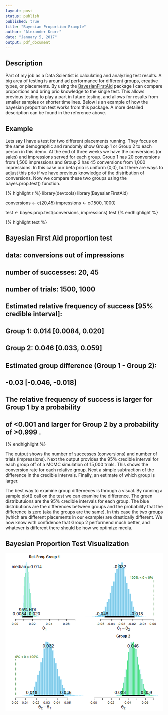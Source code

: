 ```yaml
---
layout: post
status: publish
published: true
title: "Bayesian Proportion Example"
author: "Alexander Knorr"
date: "January 5, 2017"
output: pdf_document
---
```

 
## Description 
Part of my job as a Data Scientist is calculating and analyzing test results. A big area of testing is around ad performance for different groups, creative types, or placements. By using the [BayesianFirstAid]("https://github.com/rasmusab/bayesian_first_aid") package I can compare proportions and bring prio knowledge to the single test. This allows previous testing to play a part in future testing, and allows for results from smaller samples or shorter timelines. Below is an example of how the bayesian proportion test works from this package. A more detailed description can be found in the reference above. 
 
## Example
 
Lets say I have a test for two different placements running. They focus on the same demographic and randomly show Group 1 or Group 2 to each person in this demo. At the end of three weeks we have the conversions (or sales) and impressions served for each group. Group 1 has 20 conversions from 1,500 impressions and Group 2 has 45 conversions from 1,000 impressions. In this case our beta prio is uniform (0,0), but there are ways to adjust this prio if we have previous knowledge of the distribution of conversions. Now we compare these two groups using the bayes.prop.test() function.

{% highlight r %}
library(devtools)
library(BayesianFirstAid)
 
conversions <- c(20,45)
impressions <- c(1500, 1000)
 
test <- bayes.prop.test(conversions, impressions)
test
{% endhighlight %}



{% highlight text %}
## 
## 	Bayesian First Aid proportion test
## 
## data: conversions out of impressions
## number of successes:    20,   45
## number of trials:     1500, 1000
## Estimated relative frequency of success [95% credible interval]:
##   Group 1: 0.014 [0.0084, 0.020]
##   Group 2: 0.046 [0.033, 0.059]
## Estimated group difference (Group 1 - Group 2):
##   -0.03 [-0.046, -0.018]
## The relative frequency of success is larger for Group 1 by a probability
## of <0.001 and larger for Group 2 by a probability of >0.999 .
{% endhighlight %}
 
The output shows the number of successes (conversions) and number of trials (impressions). Next the output provides the 95% credible interval for each group off of a MCMC simulation of 15,000 trials. This shows the conversion rate for each relative group. Next a simple subtraction of the difference in the credible intervals. Finally, an estimate of which group is larger.   
 
The best way to examine group differneces is through a visual. By running a sample plot() call on the test we can examine the difference. The green distributuions are the 95% credible intervals for each group. The blue distributions are the differences between groups and the probability that the difference is zero (aka the groups are the same). In this case the two groups (which are different placements in our example) are drastically different. We now know with confidence that Group 2 performend much better, and whatever is different there should be how we optimize media.
 
## Bayesian Proportion Test Visualization
 
![plot of chunk unnamed-chunk-2](/figures/unnamed-chunk-2-1.png)
